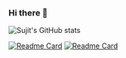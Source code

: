 ### Hi there 👋

![Sujit's GitHub stats](https://github-readme-stats.vercel.app/api?username=NayakwadiS&show_icons=true&hide=contribs&locale=en)

[![Readme Card](https://github-readme-stats.vercel.app/api/pin/?username=NayakwadiS&repo=mftool)](https://github.com/NayakwadiS/mftool)
[![Readme Card](https://github-readme-stats.vercel.app/api/pin/?username=NayakwadiS&repo=Forecasting_Mutual_Funds)](https://github.com/NayakwadiS/Forecasting_Mutual_Funds)

<!--
**NayakwadiS/NayakwadiS** is a ✨ _special_ ✨ repository because its `README.md` (this file) appears on your GitHub profile.

Here are some ideas to get you started:

- 🔭 I’m currently working on ...
- 🌱 I’m currently learning ...
- 👯 I’m looking to collaborate on ...
- 🤔 I’m looking for help with ...
- 💬 Ask me about ...
- 📫 How to reach me: ...
- 😄 Pronouns: ...
- ⚡ Fun fact: ...
-->
